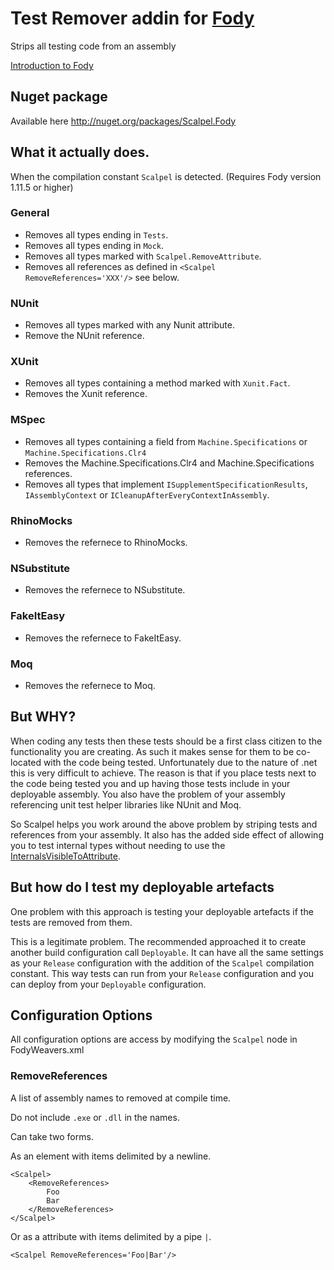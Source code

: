 # Test Remover addin for [Fody](https://github.com/Fody/Fody/) 

Strips all testing code from an assembly

[Introduction to Fody](http://github.com/Fody/Fody/wiki/SampleUsage)

## Nuget package

Available here http://nuget.org/packages/Scalpel.Fody 

## What it actually does. 

When the compilation constant `Scalpel` is detected. (Requires Fody version 1.11.5 or higher)

### General

 * Removes all types ending in `Tests`.
 * Removes all types ending in `Mock`.
 * Removes all types marked with `Scalpel.RemoveAttribute`.
 * Removes all references as defined in  `<Scalpel RemoveReferences='XXX'/>` see below.

### NUnit

 * Removes all types marked with any Nunit attribute.
 * Remove the NUnit reference.

### XUnit

 * Removes all types containing a method marked with `Xunit.Fact`.
 * Removes the Xunit reference.

### MSpec

 * Removes all types containing a field from `Machine.Specifications` or `Machine.Specifications.Clr4`
 * Removes the Machine.Specifications.Clr4 and Machine.Specifications references.
 * Removes all types that implement `ISupplementSpecificationResults`, `IAssemblyContext` or `ICleanupAfterEveryContextInAssembly`.
    
### RhinoMocks

 * Removes the refernece to RhinoMocks.
  
### NSubstitute

 * Removes the refernece to NSubstitute.
  
### FakeItEasy

 * Removes the refernece to FakeItEasy.
  
### Moq

 * Removes the refernece to Moq.
 

## But WHY?

When coding any tests then these tests should be a first class citizen to the functionality you are creating. As such it makes sense for them to be co-located with the code being tested. Unfortunately due to the nature of .net this is very difficult to achieve. The reason is that if you place tests next to the code being tested you and up having those tests include in your deployable assembly. You also have the problem of your assembly referencing unit test helper libraries like NUnit and Moq.

So Scalpel helps you work around the above problem by striping tests and references from your assembly. It also has the added side effect of allowing you to test internal types without needing to use the [InternalsVisibleToAttribute](http://msdn.microsoft.com/en-us/library/system.runtime.compilerservices.internalsvisibletoattribute.aspx).

## But how do I test my deployable artefacts

One problem with this approach is testing your deployable artefacts if the tests are removed from them.

This is a legitimate problem. The recommended approached it to create another build configuration call `Deployable`. It can have all the same settings as your `Release` configuration with the addition of the `Scalpel` compilation constant.
This way tests can run from your `Release` configuration and you can deploy from your `Deployable` configuration.

## Configuration Options

All configuration options are access by modifying the `Scalpel` node in FodyWeavers.xml
    
### RemoveReferences

A list of assembly names to removed at compile time.

Do not include `.exe` or `.dll` in the names.

Can take two forms. 

As an element with items delimited by a newline.

    <Scalpel>
        <RemoveReferences>
            Foo
            Bar
        </RemoveReferences>
    </Scalpel>
    
Or as a attribute with items delimited by a pipe `|`.

    <Scalpel RemoveReferences='Foo|Bar'/>
    
    
